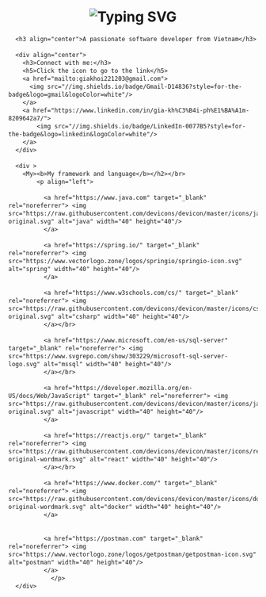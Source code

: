 <h1 href="https://git.io/typing-svg" align="center">
        <img src="https://readme-typing-svg.demolab.com?font=Fira+Code&pause=1000&random=false&width=435&lines=Hello+everyone%2C+I'm+Gia+Khoii" alt="Typing SVG" />
      </h1>
      
      <h3 align="center">A passionate software developer from Vietnam</h3>
      
      <div align="center">
        <h3>Connect with me:</h3>
        <h5>Click the icon to go to the link</h5>
        <a href="mailto:giakhoi221203@gmail.com">
          <img src="//img.shields.io/badge/Gmail-D14836?style=for-the-badge&logo=gmail&logoColor=white"/>
        </a>
        <a href="https://www.linkedin.com/in/gia-kh%C3%B4i-ph%E1%BA%A1m-8209642a7/">
            <img src="//img.shields.io/badge/LinkedIn-0077B5?style=for-the-badge&logo=linkedin&logoColor=white"/>
        </a>
      </div>
     
      <div >
        <My><b>My framework and language</b></h2></br>
            <p align="left"> 

              <a href="https://www.java.com" target="_blank" rel="noreferrer"> <img src="https://raw.githubusercontent.com/devicons/devicon/master/icons/java/java-original.svg" alt="java" width="40" height="40"/>
              </a> 
              
              <a href="https://spring.io/" target="_blank" rel="noreferrer"> <img src="https://www.vectorlogo.zone/logos/springio/springio-icon.svg" alt="spring" width="40" height="40"/>
              </a>
              
              <a href="https://www.w3schools.com/cs/" target="_blank" rel="noreferrer"> <img src="https://raw.githubusercontent.com/devicons/devicon/master/icons/csharp/csharp-original.svg" alt="csharp" width="40" height="40"/>
              </a></br>
              
              <a href="https://www.microsoft.com/en-us/sql-server" target="_blank" rel="noreferrer"> <img src="https://www.svgrepo.com/show/303229/microsoft-sql-server-logo.svg" alt="mssql" width="40" height="40"/> 
              </a></br>
              
              <a href="https://developer.mozilla.org/en-US/docs/Web/JavaScript" target="_blank" rel="noreferrer"> <img src="https://raw.githubusercontent.com/devicons/devicon/master/icons/javascript/javascript-original.svg" alt="javascript" width="40" height="40"/> 
              </a> 
              
              <a href="https://reactjs.org/" target="_blank" rel="noreferrer"> <img src="https://raw.githubusercontent.com/devicons/devicon/master/icons/react/react-original-wordmark.svg" alt="react" width="40" height="40"/> 
              </a></br>
              
              <a href="https://www.docker.com/" target="_blank" rel="noreferrer"> <img src="https://raw.githubusercontent.com/devicons/devicon/master/icons/docker/docker-original-wordmark.svg" alt="docker" width="40" height="40"/>
              </a> 
        
              
              <a href="https://postman.com" target="_blank" rel="noreferrer"> <img src="https://www.vectorlogo.zone/logos/getpostman/getpostman-icon.svg" alt="postman" width="40" height="40"/>
              </a> 
                </p>
      </div>
